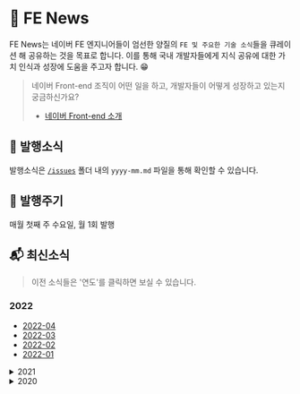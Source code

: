 # :newspaper: FE News

FE News는 네이버 FE 엔지니어들이 엄선한 양질의 `FE 및 주요한 기술 소식`들을 큐레이션 해 공유하는 것을 목표로 합니다.
이를 통해 국내 개발자들에게 지식 공유에 대한 가치 인식과 성장에 도움을 주고자 합니다. :grin:

> 네이버 Front-end 조직이 어떤 일을 하고, 개발자들이 어떻게 성장하고 있는지 궁금하신가요?<br>
>
> - [네이버 Front-end 소개](../../tree/fe-org)

## :triangular_flag_on_post: 발행소식

발행소식은 [`/issues`](/issues) 폴더 내의 `yyyy-mm.md` 파일을 통해 확인할 수 있습니다.

## :calendar: 발행주기

매월 첫째 주 수요일, 월 1회 발행

## :mailbox_with_mail: 최신소식

> 이전 소식들은 '연도'를 클릭하면 보실 수 있습니다.
### 2022
- [2022-04](/issues/2022-04.md)
- [2022-03](/issues/2022-03.md)
- [2022-02](/issues/2022-02.md)
- [2022-01](/issues/2022-01.md)

<details>
  <summary>2021</summary>

- [2021-12](/issues/2021-12.md)
- [2021-11](/issues/2021-11.md)
- [2021-10](/issues/2021-10.md)
- [2021-09](/issues/2021-09.md)
- [2021-08](/issues/2021-08.md)
- [2021-07](/issues/2021-07.md)
- [2021-06](/issues/2021-06.md)
- [2021-05](/issues/2021-05.md)
- [2021-04](/issues/2021-04.md)
- [2021-03](/issues/2021-03.md)
- [2021-02](/issues/2021-02.md)
- [2021-01](/issues/2021-01.md)
</details>
<details>
  <summary>2020</summary>

- [2020-12](/issues/2020-12.md)
- [2020-11](/issues/2020-11.md)
- [2020-10](/issues/2020-10.md)
- [2020-09](/issues/2020-09.md)
- [2020-08](/issues/2020-08.md)
- [2020-07](/issues/2020-07.md)
- [2020-06](/issues/2020-06.md)
- [2020-05](/issues/2020-05.md)
- [2020-04](/issues/2020-04.md)
- [2020-03](/issues/2020-03.md)
- [2020-02](/issues/2020-02.md)

</summary>
